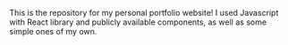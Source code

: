 This is the repository for my personal portfolio website! I used Javascript with React library and publicly available components, as well as some simple ones of my own.
